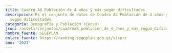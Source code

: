 ```yaml
---
title: Cuadro A8 Población de 4 años y más según dificultades
descripcion: Es el conjunto de datos de Cuadro A8 Población de 4 años y más
  según dificultades
categoria: Demografía y Población (Censo)
json: /assets/conjuntos/cuadroa8_poblacion_de_4_anos_y_mas_segun_dificultades_para_ver_oir_caminar_o_subir_escaleras_recordar_o_concentrarse_cuidado_personal_o_comunicarse.json
nombre_fuente: SEGEPLAN
enlace_fuente: https://ranking.segeplan.gob.gt/visor/
ano: "2021"
---
```

